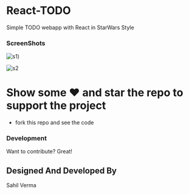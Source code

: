 # React-TODO
Simple TODO webapp with React in StarWars Style


### ScreenShots
![s1](https://user-images.githubusercontent.com/25553339/80302681-20ff4d00-87c9-11ea-818b-241ce3d308e3.JPG))

![s2](https://user-images.githubusercontent.com/25553339/80302683-23fa3d80-87c9-11ea-8690-2dcd101f53d7.JPG)






  





# Show some ❤️ and star the repo to support the project

  - fork this repo and see the code
### Development

Want to contribute? Great!

Designed And Developed By 
----
Sahil Verma
